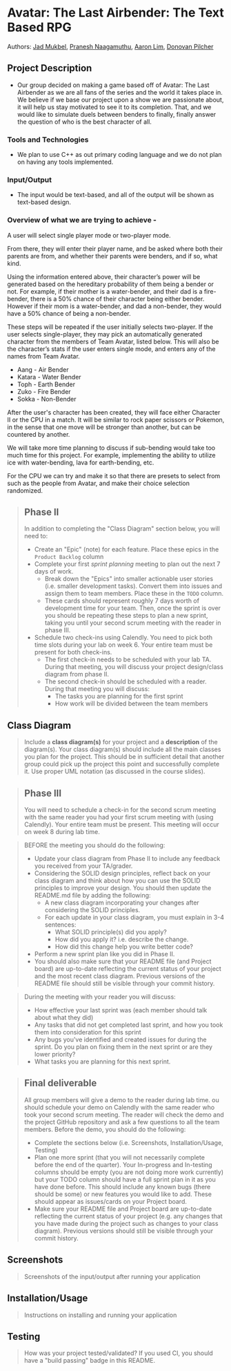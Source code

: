 # Avatar: The Last Airbender: The Text Based RPG
 
Authors: 
[Jad Mukbel](https://github.com/jmukb001), 
[Pranesh Naagamuthu](https://github.com/Twigs-io), 
[Aaron Lim](https://github.com/DoubleAPowerBox), 
[Donovan Pilcher](https://github.com/Groovyfaun)

## Project Description
* Our group decided on making a game based off of Avatar: The Last Airbender as we are all fans of the series and the world it takes place in. We believe if we base our project upon a show we are passionate about, it will help us stay motivated to see it to its completion. That, and we would like to simulate duels between benders to finally, finally answer the question of who is the best character of all.

### Tools and Technologies
* We plan to use C++ as out primary coding language and we do not plan on having any tools implemented.
   
### Input/Output
* The input would be text-based, and all of the output will be shown as text-based design.

### Overview of what we are trying to achieve - 

A user will select single player mode or two-player mode.

From there, they will enter their player name, and be asked where both their parents are from, and whether their parents were benders, and if so, what kind.

Using the information entered above, their character’s power will be generated based on the hereditary probability of them being a bender or not. For example, if their mother is a water-bender, and their dad is a fire-bender, there is a 50% chance of their character being either bender. However if their mom is a water-bender, and dad a non-bender, they would have a 50% chance of being a non-bender. 

These steps will be repeated if the user initially selects two-player. If the user selects single-player, they may pick an automatically generated character from the members of Team Avatar, listed below. This will also be the character’s stats if the user enters single mode, and enters any of the names from Team Avatar.
 
 * Aang - Air Bender
 * Katara - Water Bender
 * Toph - Earth Bender
 * Zuko - Fire Bender
 * Sokka - Non-Bender
 
After the user's character has been created, they will face either Character II or the CPU in a match. It will be similar to rock paper scissors or Pokemon, in the sense that one move will be stronger than another, but can be countered by another. 

We will take more time planning to discuss if sub-bending would take too much time for this project. For example, implementing the ability to utilize ice with water-bending, lava for earth-bending, etc. 

 For the CPU we can try and make it so that there are presets to select from such as the people from Avatar, and make their choice selection randomized.
 
 > ## Phase II
 > In addition to completing the "Class Diagram" section below, you will need to:
 > * Create an "Epic" (note) for each feature. Place these epics in the `Product Backlog` column
 > * Complete your first *sprint planning* meeting to plan out the next 7 days of work.
 >   * Break down the "Epics" into smaller actionable user stories (i.e. smaller development tasks). Convert them into issues and assign them to team members. Place these in the `TODO` column.
 >   * These cards should represent roughly 7 days worth of development time for your team. Then, once the sprint is over you should be repeating these steps to plan a new sprint, taking you until your second scrum meeting with the reader in phase III.
 > * Schedule two check-ins using Calendly. You need to pick both time slots during your lab on week 6. Your entire team must be present for both check-ins.
 >   * The first check-in needs to be scheduled with your lab TA. During that meeting, you will discuss your project design/class diagram from phase II.
 >   * The second check-in should be scheduled with a reader. During that meeting you will discuss:
 >     * The tasks you are planning for the first sprint
 >     * How work will be divided between the team members
## Class Diagram
 > Include a **class diagram(s)** for your project and a **description** of the diagram(s). Your class diagram(s) should include all the main classes you plan for the project. This should be in sufficient detail that another group could pick up the project this point and successfully complete it. Use proper UML notation (as discussed in the course slides).
 
 > ## Phase III
 > You will need to schedule a check-in for the second scrum meeting with the same reader you had your first scrum meeting with (using Calendly). Your entire team must be present. This meeting will occur on week 8 during lab time.
 
 > BEFORE the meeting you should do the following:
 > * Update your class diagram from Phase II to include any feedback you received from your TA/grader.
 > * Considering the SOLID design principles, reflect back on your class diagram and think about how you can use the SOLID principles to improve your design. You should then update the README.md file by adding the following:
 >   * A new class diagram incorporating your changes after considering the SOLID principles.
 >   * For each update in your class diagram, you must explain in 3-4 sentences:
 >     * What SOLID principle(s) did you apply?
 >     * How did you apply it? i.e. describe the change.
 >     * How did this change help you write better code?
 > * Perform a new sprint plan like you did in Phase II.
 > * You should also make sure that your README file (and Project board) are up-to-date reflecting the current status of your project and the most recent class diagram. Previous versions of the README file should still be visible through your commit history.
 
> During the meeting with your reader you will discuss: 
 > * How effective your last sprint was (each member should talk about what they did)
 > * Any tasks that did not get completed last sprint, and how you took them into consideration for this sprint
 > * Any bugs you've identified and created issues for during the sprint. Do you plan on fixing them in the next sprint or are they lower priority?
 > * What tasks you are planning for this next sprint.

 
 > ## Final deliverable
 > All group members will give a demo to the reader during lab time. ou should schedule your demo on Calendly with the same reader who took your second scrum meeting. The reader will check the demo and the project GitHub repository and ask a few questions to all the team members. 
 > Before the demo, you should do the following:
 > * Complete the sections below (i.e. Screenshots, Installation/Usage, Testing)
 > * Plan one more sprint (that you will not necessarily complete before the end of the quarter). Your In-progress and In-testing columns should be empty (you are not doing more work currently) but your TODO column should have a full sprint plan in it as you have done before. This should include any known bugs (there should be some) or new features you would like to add. These should appear as issues/cards on your Project board.
 > * Make sure your README file and Project board are up-to-date reflecting the current status of your project (e.g. any changes that you have made during the project such as changes to your class diagram). Previous versions should still be visible through your commit history. 
 
 ## Screenshots
 > Screenshots of the input/output after running your application
 ## Installation/Usage
 > Instructions on installing and running your application
 ## Testing
 > How was your project tested/validated? If you used CI, you should have a "build passing" badge in this README.
 
